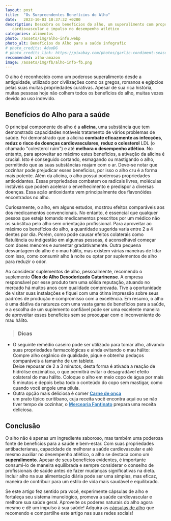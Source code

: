 ```yaml
---
layout: post
title:  "Os Surpreendentes Benefícios do Alho"
date:   2023-10-03 10:37:32 +0200
description: Descubra os benefícios do alho, um superalimento com propriedades antibacterianas, melhorias na saúde 
   cardiovascular e impulso no desempenho atlético
categories: alimentos
photo: /assets/img/alho-info.webp
photo_alt: Benefícios do Alho para a saúde infografic
# photo_credits: AdaoDG
# photo_credits_link: https://pixabay.com/photos/garlic-condiment-seasoning-food-2984093/
recommended: alho-amazon
image: /assets/img/fb/alho-info-fb.png
---
```

O alho é reconhecido como um poderoso superalimento desde a antiguidade, utilizado por civilizações como os gregos, 
romanos e egípcios pelas suas muitas propriedades curativas. Apesar de sua rica história, muitas pessoas hoje não colhem 
todos os benefícios do alho, muitas vezes devido ao uso indevido.

## Benefícios do Alho para a saúde
O principal componente do alho é a **alicina**, uma substância que tem demonstrado capacidades notáveis 
tratamento de vários problemas de saúde. Foi demonstrado que a alicina **combate eficazmente as infecções**, **reduz o risco 
de doenças cardiovasculares**, **reduz o colesterol** LDL (o chamado "colesterol ruim") e até **melhora o desempenho atlético**. 
No entanto, para aproveitar ao máximo estes benefícios, a ativação da alicina é crucial. 
Isto é conseguido cortando, esmagando ou mastigando o alho, permitindo que as suas substâncias reajam com o ar. 
Deve-se notar que cozinhar pode prejudicar esses benefícios, por isso o alho cru é a forma mais potente.
Além da alicina, o alho possui poderosas propriedades antioxidantes. Essas propriedades combatem os radicais livres, 
moléculas instáveis que podem acelerar o envelhecimento e predispor a diversas doenças. 
Essa ação antioxidante vem principalmente dos flavonóides encontrados no alho.

Curiosamente, o alho, em alguns estudos, mostrou efeitos comparáveis aos dos medicamentos convencionais. 
No entanto, é essencial que qualquer pessoa que esteja tomando medicamentos prescritos por um médico não os substitua 
pelo alho sem orientação profissional.
Para aproveitar ao máximo os benefícios do alho, a quantidade sugerida varia entre 2 a 4 dentes por dia. 
Porém, como pode causar efeitos colaterais como flatulência ou indigestão em algumas pessoas, é aconselhável começar 
com doses menores e aumentar gradativamente.
Outra pequena desvantagem do alho é o mau hálito, mas existem várias maneiras de lidar com isso, como consumir alho 
à noite ou optar por suplementos de alho para reduzir o odor. 

Ao considerar suplementos de alho, pessoalmente, recomendo o suplemento **Óleo de Alho Desodorizado Catarinense**. 
A empresa responsável por esse produto tem uma sólida reputação, atuando no mercado há muitos anos com qualidade comprovada. 
Tive a oportunidade de visitar suas instalações e fiquei com uma ótima impressão sobre seus padrões de produção e 
compromisso com a excelência. 
Em resumo, o alho é uma dádiva da natureza com uma vasta gama de benefícios para a saúde, e a escolha de um suplemento 
confiável pode ser uma excelente maneira de aproveitar esses benefícios sem se preocupar com o inconveniente do mau hálito.


> ### <span class="ion-android-bulb"></span> Dicas
 - O seguinte remédio caseiro pode ser utilizado para tomar alho, ativando suas propriedades farmacológicas e ainda evitando o mau hálito:
   Compre alho orgânico de qualidade, pique e obtenha pedaços comparáveis a tamanho de um tablete.<br/>
   Deixe repousar de 2 a 3 minutos, desta forma é ativada a reação de hidrólise enzimática,
   o que permitirá evitar o desagradável efeito colateral do mau hálito.
   Coloque o alho em meio copo de água por mais 5 minutos e depois beba todo o conteúdo do copo
   sem mastigar, como quando você engole uma pílula.
 - Outra opção mais deliciosa é comer 
   <a href="https://receitas.globo.com/regionais/rpc/estudio-c/tipicamente-curitibano-aprenda-a-fazer-a-tradicional-carne-de-onca-g.ghtml" style="color:#337ab7" target="_blank"><strong>Carne de onça</strong></a>  
   um prato típico curitibano, 
   cuja receita você encontra aqui ou se não tiver tempo de cozinhar, o
   <a href="https://www.plural.jor.br/gastronomia/mercearia-fantinato-segunda-unidade-em-curitiba/" style="color:#337ab7" target="_blank"><strong> Mercearia Fantinato</strong></a> 
   prepara uma receita deliciosa.

## Conclusão
O alho não é apenas um ingrediente saboroso, mas também uma poderosa fonte de benefícios para a saúde e bem-estar. 
Com suas propriedades antibacterianas, capacidade de melhorar a saúde cardiovascular e até mesmo auxiliar no 
desempenho atlético, o alho se destaca como um **superalimento**. Apesar de seus benefícios evidentes, é importante 
consumi-lo de maneira equilibrada e sempre considerar o conselho de profissionais de saúde antes de fazer
mudanças significativas na dieta. 
Incluir alho na sua alimentação diária pode ser uma simples, mas eficaz, maneira de contribuir para um estilo 
de vida mais saudável e equilibrado.


Se este artigo fez sentido pra você, experimente cápsulas de alho e fortaleça seu sistema imunológico, promova a saúde cardiovascular 
e melhore sua saúde geral. Aproveite os poderes naturais do alho agora mesmo e dê um impulso à sua saúde! Adquira as [cápsulas de 
alho](https://www.amazon.com.br/Oleo-Alho-Desodorizado-Capsulas-Catarinense/dp/B0CG6HQVSV/ref=sr_1_4?crid=3PGRI22TAKFYS&keywords=capsula+oleo+de+alho+desodorizado&qid=1700861622&sprefix=capsula+de+alho%252Caps%252C216&sr=8-4&_encoding=UTF8&tag=brilhointerio-20&linkCode=ur2&linkId=c66487abaa8405de92a9426b02c72222&camp=1789&creative=9325) que recomendo e compartilhe este artigo nas suas redes sociais!
